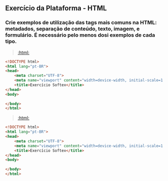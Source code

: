 ## Exercício da Plataforma - HTML
### Crie exemplos de utilização das tags mais comuns na HTML: metadados, separação de conteúdo, texto, imagem, e formulário. É necessário pelo menos dosi exemplos de cada tipo.

> <a href="" target="_blank">:html:</a>

```html
<!DOCTYPE html>
<html lang="pt-BR">
<head>
    <meta charset="UTF-8">
    <meta name="viewport" content="width=device-width, initial-scale=1.0">
    <title>Exercício Softex</title>
</head>
<body>
    
</body>
</html>
```

> <a href="" target="_blank">:html:</a>

```html
<!DOCTYPE html>
<html lang="pt-BR">
<head>
    <meta charset="UTF-8">
    <meta name="viewport" content="width=device-width, initial-scale=1.0">
    <title>Exercício Softex</title>
</head>
<body>
    
</body>
</html>
```